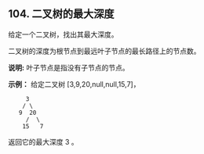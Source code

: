 ##  104. 二叉树的最大深度

给定一个二叉树，找出其最大深度。

二叉树的深度为根节点到最远叶子节点的最长路径上的节点数。

**说明:**  叶子节点是指没有子节点的节点。

**示例：**
给定二叉树 [3,9,20,null,null,15,7]，
```
     3
    / \
   9  20
     /  \
    15   7
```
返回它的最大深度 3 。
